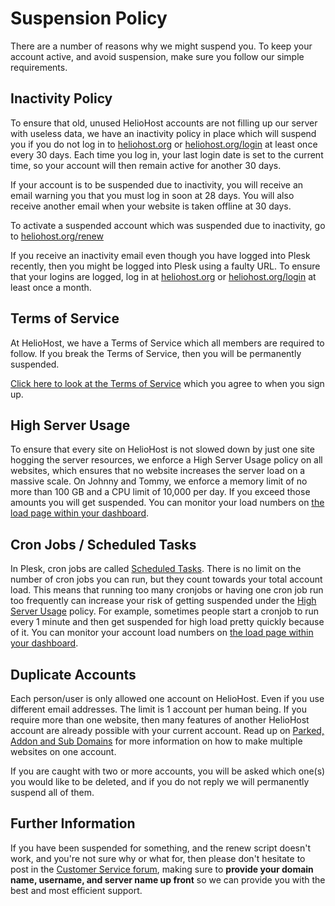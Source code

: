 # Suspension Policy

There are a number of reasons why we might suspend you. To keep your account active, and avoid suspension, make sure you follow our simple requirements.

## Inactivity Policy

To ensure that old, unused HelioHost accounts are not filling up our server with useless data, we have an inactivity policy in place which will suspend you if you do not log in to [heliohost.org](https://heliohost.org/) or [heliohost.org/login](https://heliohost.org/login/) at least once every 30 days. Each time you log in, your last login date is set to the current time, so your account will then remain active for another 30 days.

If your account is to be suspended due to inactivity, you will receive an email warning you that you must log in soon at 28 days. You will also receive another email when your website is taken offline at 30 days.

To activate a suspended account which was suspended due to inactivity, go to [heliohost.org/renew](http://heliohost.org/renew/)

If you receive an inactivity email even though you have logged into Plesk recently, then you might be logged into Plesk using a faulty URL. To ensure that your logins are logged, log in at [heliohost.org](https://heliohost.org/) or [heliohost.org/login](https://heliohost.org/login/) at least once a month.

## Terms of Service

At HelioHost, we have a Terms of Service which all members are required to follow. If you break the Terms of Service, then you will be permanently suspended.

[Click here to look at the Terms of Service](../hosting/terms.md) which you agree to when you sign up.

## High Server Usage

To ensure that every site on HelioHost is not slowed down by just one site hogging the server resources, we enforce a High Server Usage policy on all websites, which ensures that no website increases the server load on a massive scale. On Johnny and Tommy, we enforce a memory limit of no more than 100 GB and a CPU limit of 10,000 per day. If you exceed those amounts you will get suspended. You can monitor your load numbers on [the load page within your dashboard](https://heliohost.org/dashboard/load/).

## Cron Jobs / Scheduled Tasks

<!-- Note: Variations of the term 'cron job', including 'cronjob', 'cron jobs', and 'cronjobs' have been used in this document to enhance discoverability in Wiki search queries.  -->

In Plesk, cron jobs are called [Scheduled Tasks](../tutorials/plesk/cron-jobs.md). There is no limit on the number of cron jobs you can run, but they count towards your total account load. This means that running too many cronjobs or having one cron job run too frequently can increase your risk of getting suspended under the [High Server Usage](/accounts/suspension-policy.md#high-server-usage) policy. For example, sometimes people start a cronjob to run every 1 minute and then get suspended for high load pretty quickly because of it. You can monitor your account load numbers on [the load page within your dashboard](https://heliohost.org/dashboard/load/).

## Duplicate Accounts

Each person/user is only allowed one account on HelioHost. Even if you use different email addresses. The limit is 1 account per human being. If you require more than one website, then many features of another HelioHost account are already possible with your current account. Read up on [Parked, Addon and Sub Domains](../management/parked-addon-and-sub-domains.md) for more information on how to make multiple websites on one account.

If you are caught with two or more accounts, you will be asked which one\(s\) you would like to be deleted, and if you do not reply we will permanently suspend all of them.

## Further Information

If you have been suspended for something, and the renew script doesn't work, and you're not sure why or what for, then please don't hesitate to post in the [Customer Service forum](https://helionet.org/index/forum/45-customer-service/), making sure to **provide your domain name, username, and server name up front** so we can provide you with the best and most efficient support.
